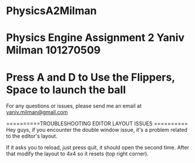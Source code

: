 # PhysicsA2Milman
 Physics Engine Assignment 2 Yaniv Milman 101270509
======================================================================
Press A and D to Use the Flippers, Space to launch the ball
====================================================================== 
For any questions or issues, please send me an email at yaniv.milman@gmail.com

==========TROUBLESHOOTING EDITOR LAYOUT ISSUES ========== Hey guys, if you encounter the double window issue, it's a problem related to the editor's layout.

If it asks you to reload, just press quit, it should open the second time. After that modify the layout to 4x4 so it resets (top right corner).
